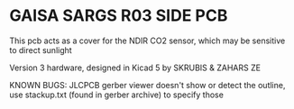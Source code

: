 # GAISA SARGS R03 SIDE PCB

This pcb acts as a cover for the NDIR CO2 sensor, which may be sensitive to direct sunlight

Version 3 hardware, designed in Kicad 5
by 
SKRUBIS & ZAHARS ZE

KNOWN BUGS: JLCPCB gerber viewer doesn't show or detect the outline, use stackup.txt (found in gerber archive) to specify those

